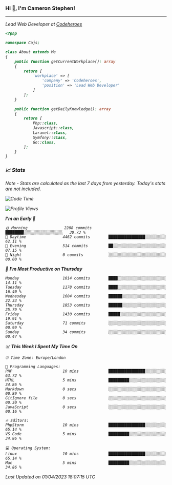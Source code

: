 ### Hi 👋, I'm Cameron Stephen!
<hr>
<p><em>Lead Web Developer at <a href="https://codeheroes.co.uk">Codeheroes</a></p>


```php
<?php

namespace Cajs;

class About extends Me
{
    public function getCurrentWorkplace(): array
    {
        return [
            'workplace' => [
                'company' => 'Codeheroes',
                'position' => 'Lead Web Developer'
            ]
        ];
    }

    public function getDailyKnowledge(): array
    {
        return [
            Php::class,
            Javascript::class,
            Laravel::class,
            Symfony::class,
            Go::class,
        ];
    }
}
```

### 📈 Stats
<p><em>Note - Stats are calculated as the last 7 days from yesterday. Today's stats are not included.</em></p>


<!--START_SECTION:waka-->
![Code Time](http://img.shields.io/badge/Code%20Time-3%2C261%20hrs%205%20mins-blue)

![Profile Views](http://img.shields.io/badge/Profile%20Views-3-blue)

**I'm an Early 🐤** 

```text
🌞 Morning                2208 commits        ████████░░░░░░░░░░░░░░░░░   30.73 % 
🌆 Daytime                4462 commits        ████████████████░░░░░░░░░   62.11 % 
🌃 Evening                514 commits         ██░░░░░░░░░░░░░░░░░░░░░░░   07.15 % 
🌙 Night                  0 commits           ░░░░░░░░░░░░░░░░░░░░░░░░░   00.00 % 
```
📅 **I'm Most Productive on Thursday** 

```text
Monday                   1014 commits        ████░░░░░░░░░░░░░░░░░░░░░   14.11 % 
Tuesday                  1178 commits        ████░░░░░░░░░░░░░░░░░░░░░   16.40 % 
Wednesday                1604 commits        ██████░░░░░░░░░░░░░░░░░░░   22.33 % 
Thursday                 1853 commits        ██████░░░░░░░░░░░░░░░░░░░   25.79 % 
Friday                   1430 commits        █████░░░░░░░░░░░░░░░░░░░░   19.91 % 
Saturday                 71 commits          ░░░░░░░░░░░░░░░░░░░░░░░░░   00.99 % 
Sunday                   34 commits          ░░░░░░░░░░░░░░░░░░░░░░░░░   00.47 % 
```


📊 **This Week I Spent My Time On** 

```text
🕑︎ Time Zone: Europe/London

💬 Programming Languages: 
PHP                      10 mins             ████████████████░░░░░░░░░   63.72 % 
HTML                     5 mins              █████████░░░░░░░░░░░░░░░░   34.86 % 
Markdown                 0 secs              ░░░░░░░░░░░░░░░░░░░░░░░░░   00.89 % 
GitIgnore file           0 secs              ░░░░░░░░░░░░░░░░░░░░░░░░░   00.30 % 
JavaScript               0 secs              ░░░░░░░░░░░░░░░░░░░░░░░░░   00.16 % 

🔥 Editors: 
PhpStorm                 10 mins             ████████████████░░░░░░░░░   65.14 % 
VS Code                  5 mins              █████████░░░░░░░░░░░░░░░░   34.86 % 

💻 Operating System: 
Linux                    10 mins             ████████████████░░░░░░░░░   65.14 % 
Mac                      5 mins              █████████░░░░░░░░░░░░░░░░   34.86 % 
```


 Last Updated on 01/04/2023 18:07:15 UTC
<!--END_SECTION:waka-->
